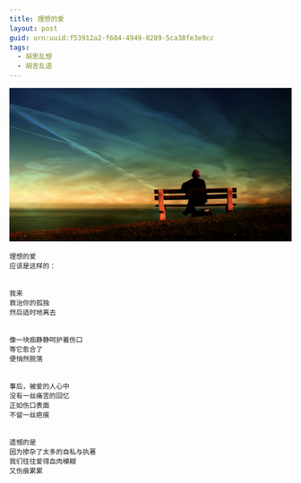 ```yaml
---
title: 理想的爱
layout: post
guid: urn:uuid:f53912a2-f604-4949-8289-5ca38fe3e9cc
tags:
  - 胡思乱想
  - 胡言乱语
---
```



[![](/media/files/2009/04/21/lxda.png)](http://7vikpt.com1.z0.glb.clouddn.com/lxda.png)

```
理想的爱
应该是这样的：


我来
救治你的孤独
然后适时地离去


像一块痂静静呵护着伤口
等它愈合了
便悄然脱落


事后，被爱的人心中
没有一丝痛苦的回忆
正如伤口表面
不留一丝疤痕


遗憾的是
因为掺杂了太多的自私与执著
我们往往爱得血肉模糊
又伤痕累累
```